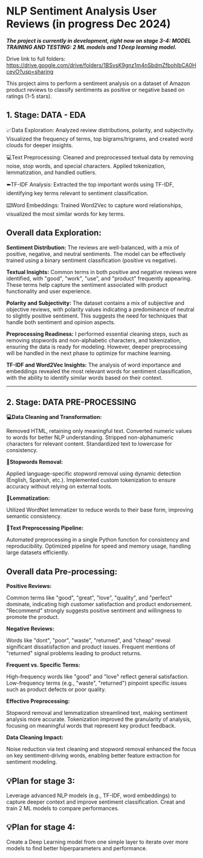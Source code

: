 # NLP **Sentiment Analysis User Reviews** (in progress Dec 2024)
***The project is currently in development, right now on stage 3-4: MODEL TRAINING AND TESTING: 2 ML models and 1 Deep learning model.***

Drive link to full folders: https://drive.google.com/drive/folders/1BSvsK9gnz1m4nSbdmZfbohlbCA0HceyO?usp=sharing

This project aims to perform a sentiment analysis on a dataset of Amazon product reviews to classify sentiments as positive or negative based on ratings (1-5 stars).


## **1. Stage: DATA - EDA**

📈Data Exploration: Analyzed review distributions, polarity, and subjectivity. Visualized the frequency of terms, top bigrams/trigrams, and created word clouds for deeper insights.

💻Text Preprocessing: Cleaned and preprocessed textual data by removing noise, stop words, and special characters. Applied tokenization, lemmatization, and handled outliers.

⬅️TF-IDF Analysis: Extracted the top important words using TF-IDF, identifying key terms relevant to sentiment classification.

⌨️Word Embeddings: Trained Word2Vec to capture word relationships, visualized the most similar words for key terms.


## **Overall data Exploration:**

**Sentiment Distribution:**
The reviews are well-balanced, with a mix of positive, negative, and neutral sentiments. The model can be effectively trained using a binary sentiment classification (positive vs negative).

**Textual Insights:**
Common terms in both positive and negative reviews were identified, with "good", "work", "use", and "product" frequently appearing. These terms help capture the sentiment associated with product functionality and user experience.

**Polarity and Subjectivity:** 
The dataset contains a mix of subjective and objective reviews, with polarity values indicating a predominance of neutral to slightly positive sentiment. This suggests the need for techniques that handle both sentiment and opinion aspects.

**Preprocessing Readiness:** 
I performed essential cleaning steps, such as removing stopwords and non-alphabetic characters, and tokenization, ensuring the data is ready for modeling. However, deeper preprocessing will be handled in the next phase to optimize for machine learning.

**TF-IDF and Word2Vec Insights:** 
The analysis of word importance and embeddings revealed the most relevant words for sentiment classification, with the ability to identify similar words based on their context.

__________________________________

## **2. Stage: DATA PRE-PROCESSING**

**💻Data Cleaning and Transformation:**

Removed HTML, retaining only meaningful text.
Converted numeric values to words for better NLP understanding.
Stripped non-alphanumeric characters for relevant content.
Standardized text to lowercase for consistency.

**🛑Stopwords Removal:**

Applied language-specific stopword removal using dynamic detection (English, Spanish, etc.).
Implemented custom tokenization to ensure accuracy without relying on external tools.


**📖Lemmatization:**

Utilized WordNet lemmatizer to reduce words to their base form, improving semantic consistency.


**💬Text Preprocessing Pipeline:**

Automated preprocessing in a single Python function for consistency and reproducibility.
Optimized pipeline for speed and memory usage, handling large datasets efficiently.


## **Overall data Pre-processing:**

**Positive Reviews:**

Common terms like "good", "great", "love", "quality", and "perfect" dominate, indicating high customer satisfaction and product endorsement.
"Recommend" strongly suggests positive sentiment and willingness to promote the product.

**Negative Reviews:**

Words like "dont", "poor", "waste", "returned", and "cheap" reveal significant dissatisfaction and product issues.
Frequent mentions of "returned" signal problems leading to product returns.

**Frequent vs. Specific Terms:**

High-frequency words like "good" and "love" reflect general satisfaction.
Low-frequency terms (e.g., "waste", "returned") pinpoint specific issues such as product defects or poor quality.

**Effective Preprocessing:**

Stopword removal and lemmatization streamlined text, making sentiment analysis more accurate.
Tokenization improved the granularity of analysis, focusing on meaningful words that represent key product feedback.

**Data Cleaning Impact:**

Noise reduction via text cleaning and stopword removal enhanced the focus on key sentiment-driving words, enabling better feature extraction for sentiment modeling.

## 💡**Plan for stage 3:**

Leverage advanced NLP models (e.g., TF-IDF, word embeddings) to capture deeper context and improve sentiment classification. Creat and train 2 ML models to compare performances.

## 💡**Plan for stage 4:**
Create a Deep Learning model from one simple layer to iterate over more models to find better hiperparameters and performance.

